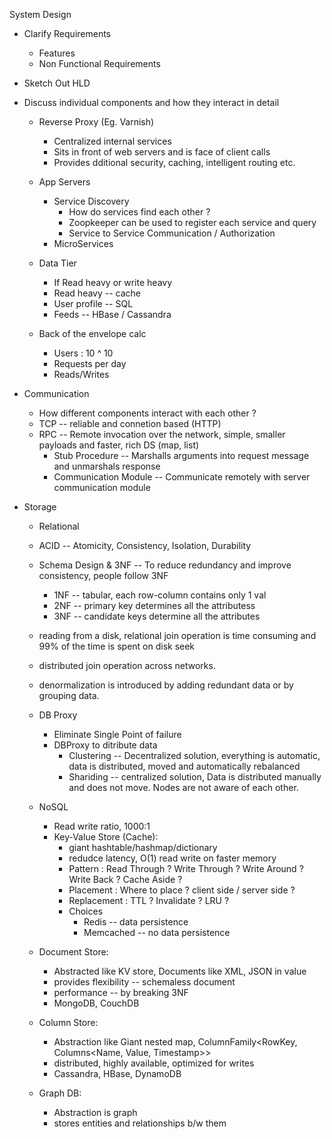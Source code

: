 System Design
* Clarify Requirements
  * Features
  * Non Functional Requirements

* Sketch Out HLD

* Discuss individual components and how they interact in detail
  * Reverse Proxy (Eg. Varnish)
  	* Centralized internal services
  	* Sits in front of web servers and is face of client calls
  	* Provides dditional security, caching, intelligent routing etc.

  * App Servers
  	* Service Discovery
  	  * How do services find each other ?
  	  * Zoopkeeper can be used to register each service and query
  	  * Service to Service Communication / Authorization
  	* MicroServices
  * Data Tier
  	* If Read heavy or write heavy 
  	* Read heavy -- cache
  	* User profile -- SQL
  	* Feeds -- HBase / Cassandra
  * Back of the envelope calc
  	* Users : 10 ^ 10
  	* Requests per day
  	* Reads/Writes

 * Communication
 	* How different components interact with each other ?
 	* TCP -- reliable and connetion based (HTTP)
 	* RPC --  Remote invocation over the network, simple, smaller payloads and faster, rich DS (map, list)
 		* Stub Procedure -- Marshalls arguments into request message and unmarshals response
 		* Communication Module -- Communicate remotely with server communication module

 * Storage
   * Relational
   	* ACID -- Atomicity, Consistency, Isolation, Durability
   	* Schema Design & 3NF -- To reduce redundancy and improve consistency, people follow 3NF 
   		* 1NF -- tabular, each row-column contains only 1 val
   		* 2NF -- primary key determines all the attributess
   		* 3NF -- candidate keys determine all the attributes
    * reading from a disk, relational join operation is time consuming and 99% of the time is spent on disk seek
   	* distributed join operation across networks.
   	* denormalization is introduced by adding redundant data or by grouping data.

   	* DB Proxy
   		* Eliminate Single Point of failure
   		* DBProxy to ditribute data
   			* Clustering -- Decentralized solution, everything is automatic, data is distributed, moved and automatically rebalanced
   			* Shariding -- centralized solution, Data is distributed manually and does not move. Nodes are not aware of each other.

   * NoSQL
   	 * Read write ratio, 1000:1
   	 * Key-Value Store (Cache):
   		* giant hashtable/hashmap/dictionary
   		* redudce latency, O(1) read write on faster memory
   		* Pattern : Read Through ? Write Through ? Write Around ? Write Back ? Cache Aside ?
   		* Placement : Where to place ? client side / server side ?
   		* Replacement : TTL ? Invalidate ? LRU ?
   		* Choices
   			* Redis -- data persistence
   			* Memcached -- no data persistence

    * Document Store:
    	* Abstracted like KV store, Documents like XML, JSON in value
    	* provides flexibility -- schemaless document
    	* performance -- by breaking 3NF
    	* MongoDB, CouchDB
    
    * Column Store:
    	* Abstraction like Giant nested map, ColumnFamily<RowKey, Columns<Name, Value, Timestamp>>
    	* distributed, highly available, optimized for writes
    	* Cassandra, HBase, DynamoDB
    
    * Graph DB:
    	* Abstraction is graph
    	* stores entities and relationships b/w them
    	





